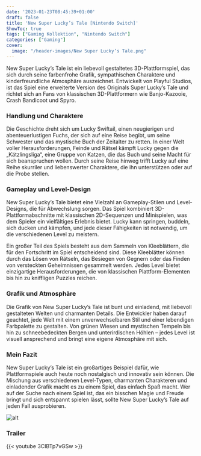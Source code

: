 ```yaml
---
date: '2023-01-23T08:45:39+01:00'
draft: false
title: 'New Super Lucky’s Tale [Nintendo Switch]'
ShowToc: true
tags: ["Gaming Kollektion", "Nintendo Switch"]
categories: ["Gaming"]
cover:
  image: "/header-images/New Super Lucky’s Tale.png"
---
```


New Super Lucky’s Tale ist ein liebevoll gestaltetes 3D-Plattformspiel, das sich durch seine farbenfrohe Grafik, sympathischen Charaktere und kinderfreundliche Atmosphäre auszeichnet. Entwickelt von Playful Studios, ist das Spiel eine erweiterte Version des Originals Super Lucky’s Tale und richtet sich an Fans von klassischen 3D-Plattformern wie Banjo-Kazooie, Crash Bandicoot und Spyro.

### Handlung und Charaktere
Die Geschichte dreht sich um Lucky Swiftail, einen neugierigen und abenteuerlustigen Fuchs, der sich auf eine Reise begibt, um seine Schwester und das mystische Buch der Zeitalter zu retten. In einer Welt voller Herausforderungen, Feinde und Rätsel kämpft Lucky gegen die „Kätzlingsliga“, eine Gruppe von Katzen, die das Buch und seine Macht für sich beanspruchen wollen. Durch seine Reise hinweg trifft Lucky auf eine Reihe skurriler und liebenswerter Charaktere, die ihn unterstützen oder auf die Probe stellen.

### Gameplay und Level-Design
New Super Lucky’s Tale bietet eine Vielzahl an Gameplay-Stilen und Level-Designs, die für Abwechslung sorgen. Das Spiel kombiniert 3D-Plattformabschnitte mit klassischen 2D-Sequenzen und Minispielen, was dem Spieler ein vielfältiges Erlebnis bietet. Lucky kann springen, buddeln, sich ducken und kämpfen, und jede dieser Fähigkeiten ist notwendig, um die verschiedenen Level zu meistern.

Ein großer Teil des Spiels besteht aus dem Sammeln von Kleeblättern, die für den Fortschritt im Spiel entscheidend sind. Diese Kleeblätter können durch das Lösen von Rätseln, das Besiegen von Gegnern oder das Finden von versteckten Geheimnissen gesammelt werden. Jedes Level bietet einzigartige Herausforderungen, die von klassischen Plattform-Elementen bis hin zu kniffligen Puzzles reichen.

### Grafik und Atmosphäre
Die Grafik von New Super Lucky’s Tale ist bunt und einladend, mit liebevoll gestalteten Welten und charmanten Details. Die Entwickler haben darauf geachtet, jede Welt mit einem unverwechselbaren Stil und einer lebendigen Farbpalette zu gestalten. Von grünen Wiesen und mystischen Tempeln bis hin zu schneebedeckten Bergen und unterirdischen Höhlen – jedes Level ist visuell ansprechend und bringt eine eigene Atmosphäre mit sich.

### Mein Fazit
New Super Lucky’s Tale ist ein großartiges Beispiel dafür, wie Plattformspiele auch heute noch nostalgisch und innovativ sein können. Die Mischung aus verschiedenen Level-Typen, charmanten Charakteren und einladender Grafik macht es zu einem Spiel, das einfach Spaß macht. Wer auf der Suche nach einem Spiel ist, das ein bisschen Magie und Freude bringt und sich entspannt spielen lässt, sollte New Super Lucky’s Tale auf jeden Fall ausprobieren.

![alt](/images/2020_01_23_Super_Luckys_Tale-819x1024.jpeg)

### Trailer
{{< youtube 3CIBTp7vGSw >}}